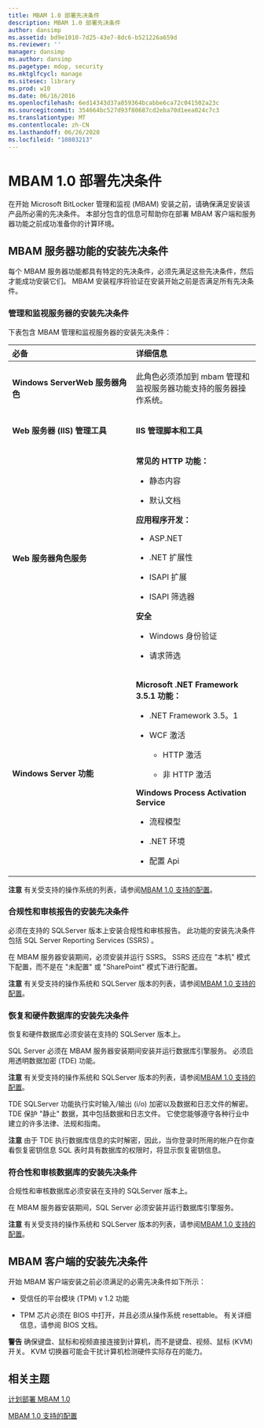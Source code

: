 ```yaml
---
title: MBAM 1.0 部署先决条件
description: MBAM 1.0 部署先决条件
author: dansimp
ms.assetid: bd9e1010-7d25-43e7-8dc6-b521226a659d
ms.reviewer: ''
manager: dansimp
ms.author: dansimp
ms.pagetype: mdop, security
ms.mktglfcycl: manage
ms.sitesec: library
ms.prod: w10
ms.date: 06/16/2016
ms.openlocfilehash: 6ed14343d37a859364bcabbe6ca72c041502a23c
ms.sourcegitcommit: 354664bc527d93f80687cd2eba70d1eea024c7c3
ms.translationtype: MT
ms.contentlocale: zh-CN
ms.lasthandoff: 06/26/2020
ms.locfileid: "10803213"
---
```

# MBAM 1.0 部署先决条件


在开始 Microsoft BitLocker 管理和监视 (MBAM) 安装之前，请确保满足安装该产品所必需的先决条件。 本部分包含的信息可帮助你在部署 MBAM 客户端和服务器功能之前成功准备你的计算环境。

## MBAM 服务器功能的安装先决条件


每个 MBAM 服务器功能都具有特定的先决条件，必须先满足这些先决条件，然后才能成功安装它们。 MBAM 安装程序将验证在安装开始之前是否满足所有先决条件。

### 管理和监视服务器的安装先决条件

下表包含 MBAM 管理和监视服务器的安装先决条件：

<table>
<colgroup>
<col width="50%" />
<col width="50%" />
</colgroup>
<thead>
<tr class="header">
<th align="left">必备</th>
<th align="left">详细信息</th>
</tr>
</thead>
<tbody>
<tr class="odd">
<td align="left"><p><strong>Windows ServerWeb 服务器角色</strong></p></td>
<td align="left"><p>此角色必须添加到 mbam 管理和监视服务器功能支持的服务器操作系统。</p></td>
</tr>
<tr class="even">
<td align="left"><p><strong>Web 服务器 (IIS) 管理工具</strong></p></td>
<td align="left"><p><strong>IIS 管理脚本和工具</strong></p></td>
</tr>
<tr class="odd">
<td align="left"><p><strong>Web 服务器角色服务</strong></p></td>
<td align="left"><p><strong>常见的 HTTP 功能：</strong></p>
<ul>
<li><p>静态内容</p></li>
<li><p>默认文档</p></li>
</ul>
<p><strong>应用程序开发：</strong></p>
<ul>
<li><p>ASP.NET</p></li>
<li><p>.NET 扩展性</p></li>
<li><p>ISAPI 扩展</p></li>
<li><p>ISAPI 筛选器</p></li>
</ul>
<p><strong>安全</strong></p>
<ul>
<li><p>Windows 身份验证</p></li>
<li><p>请求筛选</p></li>
</ul></td>
</tr>
<tr class="even">
<td align="left"><p><strong>Windows Server 功能</strong></p></td>
<td align="left"><p><strong>Microsoft .NET Framework 3.5.1 功能：</strong></p>
<ul>
<li><p>.NET Framework 3.5。1</p></li>
<li><p>WCF 激活</p>
<ul>
<li><p>HTTP 激活</p></li>
<li><p>非 HTTP 激活</p></li>
</ul></li>
</ul>
<p><strong>Windows Process Activation Service</strong></p>
<ul>
<li><p>流程模型</p></li>
<li><p>.NET 环境</p></li>
<li><p>配置 Api</p></li>
</ul></td>
</tr>
</tbody>
</table>

 

**注意** 有关受支持的操作系统的列表，请参阅[MBAM 1.0 支持的配置](mbam-10-supported-configurations.md)。

 

### 合规性和审核报告的安装先决条件

必须在支持的 SQLServer 版本上安装合规性和审核报告。 此功能的安装先决条件包括 SQL Server Reporting Services (SSRS) 。

在 MBAM 服务器安装期间，必须安装并运行 SSRS。 SSRS 还应在 "本机" 模式下配置，而不是在 "未配置" 或 "SharePoint" 模式下进行配置。

**注意** 有关受支持的操作系统和 SQLServer 版本的列表，请参阅[MBAM 1.0 支持的配置](mbam-10-supported-configurations.md)。

 

### 恢复和硬件数据库的安装先决条件

恢复和硬件数据库必须安装在支持的 SQLServer 版本上。

SQL Server 必须在 MBAM 服务器安装期间安装并运行数据库引擎服务。 必须启用透明数据加密 (TDE) 功能。

**注意** 有关受支持的操作系统和 SQLServer 版本的列表，请参阅[MBAM 1.0 支持的配置](mbam-10-supported-configurations.md)。

 

TDE SQLServer 功能执行实时输入/输出 (i/o) 加密以及数据和日志文件的解密。 TDE 保护 "静止" 数据，其中包括数据和日志文件。 它使您能够遵守各种行业中建立的许多法律、法规和指南。

**注意** 由于 TDE 执行数据库信息的实时解密，因此，当你登录时所用的帐户在你查看恢复密钥信息 SQL 表时具有数据库的权限时，将显示恢复密钥信息。

 

### 符合性和审核数据库的安装先决条件

合规性和审核数据库必须安装在支持的 SQLServer 版本上。

在 MBAM 服务器安装期间，SQL Server 必须安装并运行数据库引擎服务。

**注意** 有关受支持的操作系统和 SQLServer 版本的列表，请参阅[MBAM 1.0 支持的配置](mbam-10-supported-configurations.md)。

 

## MBAM 客户端的安装先决条件


开始 MBAM 客户端安装之前必须满足的必需先决条件如下所示：

-   受信任的平台模块 (TPM) v 1.2 功能

-   TPM 芯片必须在 BIOS 中打开，并且必须从操作系统 resettable。 有关详细信息，请参阅 BIOS 文档。

**警告** 确保键盘、鼠标和视频直接连接到计算机，而不是键盘、视频、鼠标 (KVM) 开关。 KVM 切换器可能会干扰计算机检测硬件实际存在的能力。

 

## 相关主题


[计划部署 MBAM 1.0](planning-to-deploy-mbam-10.md)

[MBAM 1.0 支持的配置](mbam-10-supported-configurations.md)

 

 





